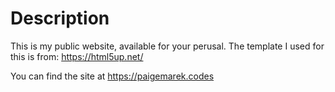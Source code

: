 # Description
This is my public website, available for your perusal. The template I used for this is from: https://html5up.net/

You can find the site at https://paigemarek.codes